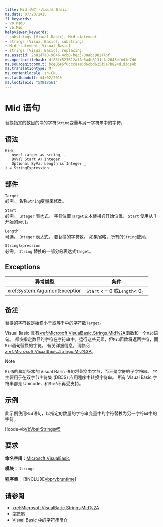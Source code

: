 ```yaml
---
title: Mid 语句 (Visual Basic)
ms.date: 07/20/2015
f1_keywords:
- vb.MidB
- vb.Mid
helpviewer_keywords:
- substrings [Visual Basic], Mid statement
- strings [Visual Basic], substrings
- Mid statement [Visual Basic]
- strings [Visual Basic], replacing
ms.assetid: 2b82d7a8-9646-4cb0-bec5-80abc98297bf
ms.openlocfilehash: df83fd527612af1a6a4b8131ffa2643ef0d1d7dd
ms.sourcegitcommit: bce0586f0cccaae6d6cbd625d5a7b824d1d3de4b
ms.translationtype: MT
ms.contentlocale: zh-CN
ms.lasthandoff: 04/02/2019
ms.locfileid: "58818561"
---
```

# <a name="mid-statement"></a>Mid 语句
替换指定的数目的中的字符`String`变量与另一字符串中的字符。  
  
## <a name="syntax"></a>语法  
  
```  
Mid( _  
   ByRef Target As String, _  
   ByVal Start As Integer, _  
   Optional ByVal Length As Integer _  
) = StringExpression  
```  
  
## <a name="parts"></a>部件  
 `Target`  
 必需。 名称`String`变量来修改。  
  
 `Start`  
 必需。 `Integer` 表达式。 字符位置`Target`文本替换的开始位置。 `Start` 使用从 1 开始的索引。  
  
 `Length`  
 可选。 `Integer` 表达式。 要替换的字符数。 如果省略，所有的`String`使用。  
  
 `StringExpression`  
 必需。 `String` 替换的一部分的表达式`Target`。  
  
## <a name="exceptions"></a>Exceptions  
  
|异常类型|条件|  
|--------------------|---------------|  
|<xref:System.ArgumentException>|`Start` < = 0 或`Length`< 0。|  
  
## <a name="remarks"></a>备注  
 替换的字符数是始终小于或等于中的字符数`Target`。  
  
 Visual Basic 具有<xref:Microsoft.VisualBasic.Strings.Mid%2A>函数和一个`Mid`语句。 都按指定数目的字符在字符串中，运行这些元素，但`Mid`函数将返回字符，而`Mid`语句替换的字符。 有关详细信息，请参阅 <xref:Microsoft.VisualBasic.Strings.Mid%2A>。  
  
> [!NOTE]
>  `MidB`的早期版本的 Visual Basic 语句将替换中字节，而不是字符的子字符串。 它主要用于在双字节字符集 (DBCS) 应用程序中转换字符串。 所有 Visual Basic 字符串都是 Unicode，和`MidB`不再受支持。  
  
## <a name="example"></a>示例  
 此示例使用`Mid`语句，以指定的数量的字符串变量中的字符替换为另一字符串中的字符。  
  
 [!code-vb[VbVbalrStrings#5](~/samples/snippets/visualbasic/VS_Snippets_VBCSharp/VbVbalrStrings/VB/Class1.vb#5)]  
  
## <a name="requirements"></a>要求  
 **命名空间：**[Microsoft.VisualBasic](../../../visual-basic/language-reference/runtime-library-members.md)  
  
 **模块：** `Strings`  
  
 **程序集：** [!INCLUDE[vbprvbruntime](~/includes/vbprvbruntime-md.md)]  
  
## <a name="see-also"></a>请参阅

- <xref:Microsoft.VisualBasic.Strings.Mid%2A>
- [字符串](../../../visual-basic/programming-guide/language-features/strings/index.md)
- [Visual Basic 中的字符串简介](../../../visual-basic/programming-guide/language-features/strings/introduction-to-strings.md)
